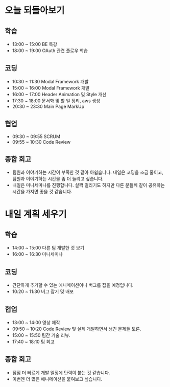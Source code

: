# 오늘 되돌아보기
## 학습
* 13:00 ~ 15:00 BE 특강
* 18:00 ~ 19:00 OAuth 관련 플로우 학습

## 코딩
* 10:30 ~ 11:30 Modal Framework 개발
* 15:00 ~ 16:00 Modal Framework 개발
* 16:00 ~ 17:00 Header Animation 및 Style 개선
* 17:30 ~ 18:00 문서화 및 할 일 정리, aws 생성
* 20:30 ~ 23:30 Main Page MarkUp

## 협업
* 09:30 ~ 09:55 SCRUM
* 09:55 ~ 10:30 Code Review

## 종합 회고
* 팀원과 이야기하는 시간이 부족한 것 같아 아쉽습니다. 내일은 코딩을 조금 줄이고, 팀원과 이야기하는 시간을 좀 더 늘리고 싶습니다.
* 내일은 미니세미나를 진행합니다. 살짝 떨리기도 하지만 다른 분들께 같이 공유하는 시간을 가지면 좋을 것 같습니다.

# 내일 계획 세우기
## 학습
* 14:00 ~ 15:00 다른 팀 개발한 것 보기
* 16:00 ~ 16:30 미니세미나

## 코딩
* 간단하게 추가할 수 있는 애니메이션이나 버그를 잡을 예정입니다.
* 10:20 ~ 11:30 버그 잡기 및 배포

## 협업
* 13:00 ~ 14:00 영상 제작
* 09:50 ~ 10:20 Code Review 및 실제 개발하면서 생긴 문제들 토론.
* 15:00 ~ 15:50 팀간 기술 리뷰.
* 17:40 ~ 18:10 팀 회고

## 종합 회고
* 점점 더 빠르게 개발 일정에 탄력이 붙는 것 같습니다.
* 이번엔 더 많은 애니메이션을 붙여보고 싶습니다.